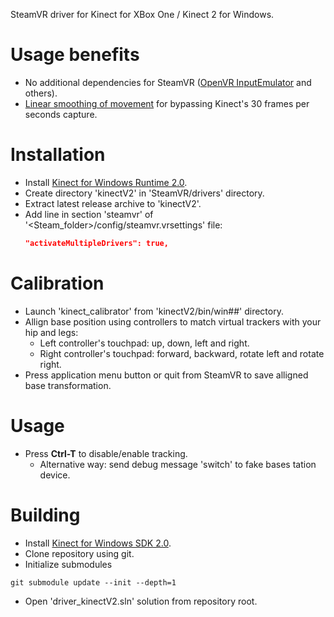 SteamVR driver for Kinect for XBox One / Kinect 2 for Windows.

# Usage benefits
* No additional dependencies for SteamVR ([OpenVR InputEmulator](https://github.com/matzman666/OpenVR-InputEmulator) and others).
* [Linear smoothing of movement](https://twitter.com/SDraw_/status/1231987403721756672) for bypassing Kinect's 30 frames per seconds capture. 

# Installation
* Install [Kinect for Windows Runtime 2.0](https://www.microsoft.com/en-us/download/details.aspx?id=44559).
* Create directory 'kinectV2' in 'SteamVR/drivers' directory.
* Extract latest release archive to 'kinectV2'.
* Add line in section 'steamvr' of '<Steam_folder>/config/steamvr.vrsettings' file:
  ```JSON
  "activateMultipleDrivers": true,
  ```

# Calibration
* Launch 'kinect_calibrator' from 'kinectV2/bin/win##' directory.
* Allign base position using controllers to match virtual trackers with your hip and legs:
  * Left controller's touchpad: up, down, left and right.
  * Right controller's touchpad: forward, backward, rotate left and rotate right.
* Press application menu button or quit from SteamVR to save alligned base transformation.

# Usage
* Press **Ctrl-T** to disable/enable tracking.
  * Alternative way: send debug message 'switch' to fake bases tation device.

# Building
* Install [Kinect for Windows SDK 2.0](https://www.microsoft.com/en-us/download/details.aspx?id=44561).
* Clone repository using git.
* Initialize submodules
```
git submodule update --init --depth=1
```
* Open 'driver_kinectV2.sln' solution from repository root.

